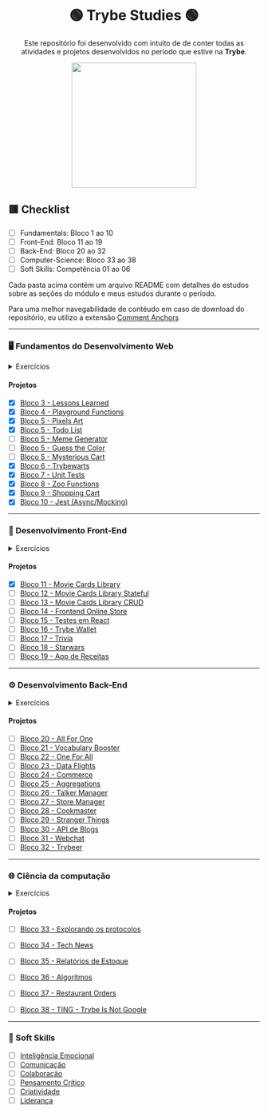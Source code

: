 <div align=center>

# 🟢 Trybe Studies 🟢

Este repositório foi desenvolvido com intuito de de conter todas as atividades e projetos desenvolvidos no período que estive na <b>Trybe</b>.

<a href="https://www.betrybe.com/" target="_blank">
<img src="https://freecourse.betrybe.com/images/trybe-logo-e10dbaaa26462aa149b81a924b00df07.png?vsn=d" width="250px">
</a>

</div>

## 🟥 Checklist

- [ ] Fundamentals: Bloco 1 ao 10 
- [ ] Front-End: Bloco 11 ao 19
- [ ] Back-End: Bloco 20 ao 32
- [ ] Computer-Science: Bloco 33 ao 38
- [ ] Soft Skills: Competência 01 ao 06

Cada pasta acima contém um arquivo README com detalhes do estudos sobre as seções do módulo e meus estudos durante o período.

Para uma melhor navegabilidade de contéudo em caso de download do repositório, eu utilizo a extensão [Comment Anchors](https://marketplace.visualstudio.com/items?itemName=ExodiusStudios.comment-anchors)

* * *

### 🖥 Fundamentos do Desenvolvimento Web

<details>
    <summary>Exercícios</summary>

#### Bloco 1 - Unix & Bash
- [Link no repositório](https://github.com/lcds90/trybe-course/tree/main/fundamentals/bloco_1)
#### Bloco 2 - Git, Github e Internet
- [Link no repositório](https://github.com/lcds90/trybe-course/tree/main/fundamentals/bloco_2)
#### Bloco 3 - Introdução HTML e CSS
- [Link no repositório](https://github.com/lcds90/trybe-course/tree/main/fundamentals/bloco_3)
#### Bloco 4 - Introdução Javascript e Lógica de Programação
- [Link no repositório](https://github.com/lcds90/trybe-course/tree/main/fundamentals/bloco_4)
#### Bloco 5 - DOM, Eventos e Web Storage
- [Link no repositório](https://github.com/lcds90/trybe-course/tree/main/fundamentals/bloco_5)
#### Bloco 6 - Forms, Flexbox e Responsivo
- [Link no repositório](https://github.com/lcds90/trybe-course/tree/main/fundamentals/bloco_6)
#### Bloco 7 - ES6 e Testes Unitários
- [Link no repositório](https://github.com/lcds90/trybe-course/tree/main/fundamentals/bloco_7)
#### Bloco 8 - Higher Order Functions
- [Link no repositório](https://github.com/lcds90/trybe-course/tree/main/fundamentals/bloco_8)
#### Bloco 9 - Javascript Assíncrono e Promises
- [Link no repositório](https://github.com/lcds90/trybe-course/tree/main/fundamentals/bloco_9)
#### Bloco 10 - Testes automatizados com Jest
- [Link no repositório](https://github.com/lcds90/trybe-course/tree/main/fundamentals/bloco_10)

</details>

#### Projetos

- [x] [Bloco 3 - Lessons Learned](https://lcds90.github.io/)
- [x] [Bloco 4 - Playground Functions](https://github.com/tryber/sd-013-a-project-playground-functions/pull/28)
- [x] [Bloco 5 - Pixels Art](https://lcds90.github.io/project-pixels-art/)
- [x] [Bloco 5 - Todo List](http://todo-list.lcds.me/)
- [ ] [Bloco 5 - Meme Generator]()
- [ ] [Bloco 5 - Guess the Color]()
- [ ] [Bloco 5 - Mysterious Cart]()
- [x] [Bloco 6 - Trybewarts](https://lcds90.github.io/project-trybewarts/)
- [x] [Bloco 7 - Unit Tests](https://github.com/tryber/sd-013-a-project-js-unit-tests/pull/136)
- [x] [Bloco 8 - Zoo Functions](https://github.com/tryber/sd-013-a-project-zoo-functions/pull/99)
- [x] [Bloco 9 - Shopping Cart](https://lcds90.github.io/project-shopping-cart-ml/)
- [x] [Bloco 10 - Jest (Async/Mocking)](https://github.com/tryber/sd-013-a-project-jest/pull/35)

* * *

### 🧩 Desenvolvimento Front-End

<details>
    <summary>Exercícios</summary>


#### Bloco 11 - Introdução à React

#### Bloco 12 - Estado, Eventos e Formulários com React
- [Link no Repositório](https://github.com/lcds90/trybe-course/tree/main/front-end/bloco_12)
- [Aplicação]()

#### Bloco 13 - Ciclo de Vida e React Router

#### Bloco 14 - Metodologias Ágeis

#### Bloco 15 - React Testing Library

#### Bloco 16 - Gerenciamento de estado Redux

#### Bloco 17 - Jogo de Trivia

#### Bloco 18 - Context API e React Hooks

#### Bloco 19 - App de Receitas

</details>

#### Projetos

- [x] [Bloco 11 - Movie Cards Library]()
- [ ] [Bloco 12 - Movie Cards Library Stateful]()
- [ ] [Bloco 13 - Movie Cards Library CRUD]()
- [ ] [Bloco 14 - Frontend Online Store]()
- [ ] [Bloco 15 - Testes em React]()
- [ ] [Bloco 16 - Trybe Wallet]()
- [ ] [Bloco 17 - Trivia]()
- [ ] [Bloco 18 - Starwars]()
- [ ] [Bloco 19 - App de Receitas]()
* * *

### ⚙️ Desenvolvimento Back-End

<details>
    <summary>Exercícios</summary>


#### Bloco 20 - Introdução à SQL

#### Bloco 21 - Funções SQL, Joins e Subqueries

#### Bloco 22 - Normalização e Modelagem de Banco de Dados

#### Bloco 23 - Introdução a Mongo DB

#### Bloco 24 - MongoDB: Updates

#### Bloco 25 -  Aggregation Framework

#### Bloco 26 - Desenvolvimento Web com Node JS

#### Bloco 27 - Camada de serviço, REST e RESTful

#### Bloco 28 - Autenticação e Upload de Arquivos

#### Bloco 29 - Deployment

#### Bloco 30 - SOLID e ORM

#### Bloco 31 - Sockets

#### Bloco 32 - Projeto Trybeer

</details>

#### Projetos

- [ ] [Bloco 20 - All For One]()
- [ ] [Bloco 21 - Vocabulary Booster]()
- [ ] [Bloco 22 - One For All]()
- [ ] [Bloco 23 - Data Flights]()
- [ ] [Bloco 24 - Commerce]()
- [ ] [Bloco 25 - Aggregations]()
- [ ] [Bloco 26 - Talker Manager]()
- [ ] [Bloco 27 - Store Manager]()
- [ ] [Bloco 28 - Cookmaster]()
- [ ] [Bloco 29 - Stranger Things]()
- [ ] [Bloco 30 - API de Blogs]()
- [ ] [Bloco 31 - Webchat]()
- [ ] [Bloco 32 - Trybeer]()

* * *


### 🌐 Ciência da computação

<details>
    <summary>Exercícios</summary>

#### Bloco 33 - Arquitetura de Computadores e Redes

#### Bloco 34 - Introdução à Phyton e Raspagem de Dados

#### Bloco 35 - POO e Padrões de Projeto

#### Bloco 36 - Algoritmo e Estrutura de Dados

#### Bloco 37 - Hash e Set

#### Bloco 38 - Estrutura de Dados: Pilhas, Filas e Listas


</details>

#### Projetos

- [ ] [Bloco 33 - Explorando os protocolos]()
- [ ] [Bloco 34 - Tech News]()
- [ ] [Bloco 35 - Relatórios de Estoque]()
- [ ] [Bloco 36 - Algoritmos]()
- [ ] [Bloco 37 - Restaurant Orders]()
- [ ] [Bloco 38 - TING - Trybe Is Not Google]()


* * *


### 🧠 Soft Skills

- [ ] [Inteligência Emocional]()
- [ ] [Comunicação]()
- [ ] [Colaboração]()
- [ ] [Pensamento Crítico]()
- [ ] [Criatividade]()
- [ ] [Liderança]()